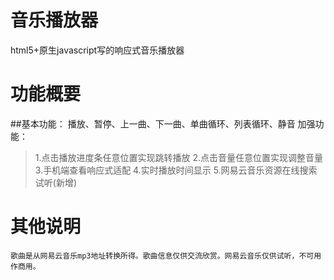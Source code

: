 # 音乐播放器
html5+原生javascript写的响应式音乐播放器

# 功能概要

##基本功能：
播放、暂停、上一曲、下一曲、单曲循环、列表循环、静音
加强功能：
> 1.点击播放进度条任意位置实现跳转播放
  2.点击音量任意位置实现调整音量
  3.手机端查看响应式适配
  4.实时播放时间显示
  5.网易云音乐资源在线搜索试听(新增)

# 其他说明
    歌曲是从网易云音乐mp3地址转换所得。歌曲信息仅供交流欣赏。网易云音乐仅供试听，不可用作商用。
